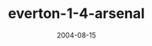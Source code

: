 ---
layout: post
header: Everton 1-4 Arsenal
date: 2004-08-15
categories: premier-league
video: VB1JXoOYwjY
summary: Arsenal start the defence of their title with a convincing win over Everton
title: everton-1-4-arsenal
---